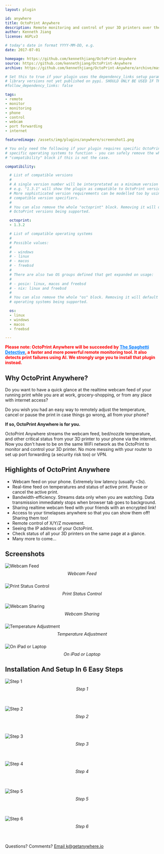```yaml
---
layout: plugin

id: anywhere
title: OctoPrint Anywhere
description: Remote monitoring and control of your 3D printers over the internet. ANYWHERE. ON YOUR PHONE. No more port forwarding or VPN.
author: Kenneth Jiang
license: AGPLv3

# today's date in format YYYY-MM-DD, e.g.
date: 2017-07-01

homepage: https://github.com/kennethjiang/OctoPrint-Anywhere
source: https://github.com/kennethjiang/OctoPrint-Anywhere
archive: https://github.com/kennethjiang/OctoPrint-Anywhere/archive/master.zip

# Set this to true if your plugin uses the dependency_links setup parameter to include
# library versions not yet published on pypi. SHOULD ONLY BE USED IF THERE IS NO OTHER OPTION!
#follow_dependency_links: false

tags:
- remote
- monitor
- monitoring
- phone
- control
- webcam
- port forwarding
- internet

featuredimage: /assets/img/plugins/anywhere/screenshot1.png

# You only need the following if your plugin requires specific OctoPrint versions or
# specific operating systems to function - you can safely remove the whole
# "compatibility" block if this is not the case.

compatibility:

  # List of compatible versions
  #
  # A single version number will be interpretated as a minimum version requirement,
  # e.g. "1.3.1" will show the plugin as compatible to OctoPrint versions 1.3.1 and up.
  # More sophisticated version requirements can be modelled too by using PEP440
  # compatible version specifiers.
  #
  # You can also remove the whole "octoprint" block. Removing it will default to all
  # OctoPrint versions being supported.

  octoprint:
  - 1.3.2

  # List of compatible operating systems
  #
  # Possible values:
  #
  # - windows
  # - linux
  # - macos
  # - freebsd
  #
  # There are also two OS groups defined that get expanded on usage:
  #
  # - posix: linux, macos and freebsd
  # - nix: linux and freebsd
  #
  # You can also remove the whole "os" block. Removing it will default to all
  # operating systems being supported.

  os:
  - linux
  - windows
  - macos
  - freebsd

---
```

<style type="text/css" rel="stylesheet">
a.link { color: #007bff; }
a.link:hover { color: #0062cc; }
</style>

<p style="color: red; font-weight: bolder">Please note: OctoPrint Anywhere will be succeeded by <a class="link" href="https://plugins.octoprint.org/plugins/thespaghettidetective/">The Spaghetti Detective</a>, a faster and more powerful remote monitoring tool. It also detects print failures using AI. We strongly urge you to install that plugin instead.</p>

## Why OctoPrint Anywhere?

Do you want to have a quick glance at the realtime webcam feed of your running print while you are at work, grocery-shopping, or from any place with internet access?

Do you wish you had an easy way to remotely adjust the temperature, cancel or pause the print in case things go wrong, all from your phone?

**If so, OctoPrint Anywhere is for you.**

OctoPrint Anywhere streams the webcam feed, bed/nozzle temperature, and other critical status from your 3D printer to your phone via the internet. Now you don't have to be on the same WiFi network as the OctoPrint to monitor and control your 3D printer. No more messing with your router to set up port forwarding (a security risk too) or VPN.

## Highlights of OctoPrint Anywhere

* Webcam feed on your phone. Extremely low latency (usually <3s).
* Real-time feed on temperatures and status of active print. Pause or cancel the active print.
* Bandwidth-efficiency. Streams data only when you are watching. Data transmission immediately stops when browser tab goes to background.
* Sharing realtime webcam feed with your friends with an encrypted link!
* Access to your timelapses anywhere so that you can show them off! Sharing them too!
* Remote control of X/Y/Z movement.
* Seeing the IP address of your OctoPrint.
* Check status of all your 3D printers on the same page at a glance.
* Many more to come...

## Screenshots

<div class="row">
    <div class="span6">
        <img src="/assets/img/plugins/anywhere/screenshot1.png" alt="Webcam Feed"/>
        <div style='text-align: center; margin: 8px 0px 24px 0px;'>
            <i>Webcam Feed</i>
        </div>
    </div>
    <div class="span6">
        <img src="/assets/img/plugins/anywhere/screenshot2.png" alt="Print Status Control"/>
        <div style='text-align: center; margin: 8px 0px 24px 0px;'>
            <i>Print Status Control</i>
        </div>
    </div>
</div>
<div class="row">
    <div class="span6">
        <img src="/assets/img/plugins/anywhere/screenshot3.png" alt="Webcam Sharing"/>
        <div style='text-align: center; margin: 8px 0px 24px 0px;'>
            <i>Webcam Sharing</i>
        </div>
    </div>
    <div class="span6">
        <img src="/assets/img/plugins/anywhere/screenshot5.png" alt="Temperature Adjustment"/>
        <div style='text-align: center; margin: 8px 0px 24px 0px;'>
            <i>Temperature Adjustment</i>
        </div>
    </div>
</div>
<div class="row">
    <div class="span12">
        <img src="/assets/img/plugins/anywhere/screenshot4.png" alt="On iPad or Laptop"/>
        <div style='text-align: center; margin: 8px 0px 24px 0px;'>
            <i>On iPad or Laptop</i>
        </div>
    </div>
</div>

## Installation And Setup In 6 Easy Steps

<div class="row">
    <img src="/assets/img/plugins/anywhere/setup_screenshot0.png" alt="Step 1"/>
    <div style='text-align: center; margin: 8px 0px 48px 0px;'>
        <i>Step 1</i>
    </div>
</div>
<div class="row">
    <img src="/assets/img/plugins/anywhere/setup_screenshot1.png" alt="Step 2"/>
    <div style='text-align: center; margin: 8px 0px 48px 0px;'>
        <i>Step 2</i>
    </div>
</div>
<div class="row">
    <img src="/assets/img/plugins/anywhere/setup_screenshot2.png" alt="Step 3"/>
    <div style='text-align: center; margin: 8px 0px 48px 0px;'>
        <i>Step 3</i>
    </div>
</div>
<div class="row">
    <img src="/assets/img/plugins/anywhere/setup_screenshot3.jpg" alt="Step 4"/>
    <div style='text-align: center; margin: 8px 0px 48px 0px;'>
        <i>Step 4</i>
    </div>
</div>
<div class="row">
    <img src="/assets/img/plugins/anywhere/setup_screenshot4.png" alt="Step 5"/>
    <div style='text-align: center; margin: 8px 0px 48px 0px;'>
        <i>Step 5</i>
    </div>
</div>
<div class="row">
    <img src="/assets/img/plugins/anywhere/setup_screenshot5.jpg" alt="Step 6"/>
    <div style='text-align: center; margin: 8px 0px 48px 0px;'>
        <i>Step 6</i>
    </div>
</div>

Questions? Comments? [Email k@getanywhere.io](mailto:k@getanywhere.io)
